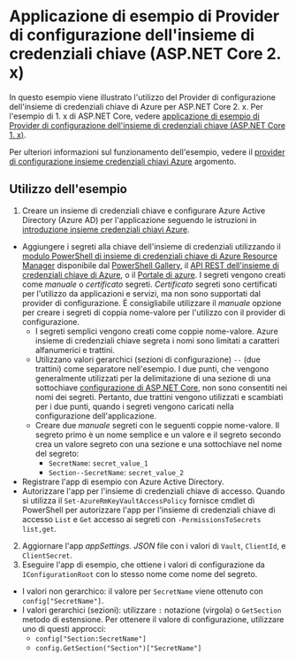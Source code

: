 # <a name="key-vault-configuration-provider-sample-application-aspnet-core-2x"></a>Applicazione di esempio di Provider di configurazione dell'insieme di credenziali chiave (ASP.NET Core 2. x)

In questo esempio viene illustrato l'utilizzo del Provider di configurazione dell'insieme di credenziali chiave di Azure per ASP.NET Core 2. x. Per l'esempio di 1. x di ASP.NET Core, vedere [applicazione di esempio di Provider di configurazione dell'insieme di credenziali chiave (ASP.NET Core 1. x)](https://github.com/aspnet/Docs/tree/master/aspnetcore/security/key-vault-configuration/samples/basic-sample/1.x).

Per ulteriori informazioni sul funzionamento dell'esempio, vedere il [provider di configurazione insieme credenziali chiavi Azure](xref:security/key-vault-configuration) argomento.

## <a name="using-the-sample"></a>Utilizzo dell'esempio
1. Creare un insieme di credenziali chiave e configurare Azure Active Directory (Azure AD) per l'applicazione seguendo le istruzioni in [introduzione insieme credenziali chiavi Azure](https://azure.microsoft.com/documentation/articles/key-vault-get-started/).
  * Aggiungere i segreti alla chiave dell'insieme di credenziali utilizzando il [modulo PowerShell di insieme di credenziali chiave di Azure Resource Manager](/powershell/module/azurerm.keyvault) disponibile dal [PowerShell Gallery](https://www.powershellgallery.com/packages/AzureRM.KeyVault), il [API REST dell'insieme di credenziali chiave di Azure](/rest/api/keyvault/), o il [Portale di azure](https://portal.azure.com/). I segreti vengono creati come *manuale* o *certificato* segreti. *Certificato* segreti sono certificati per l'utilizzo da applicazioni e servizi, ma non sono supportati dal provider di configurazione. È consigliabile utilizzare il *manuale* opzione per creare i segreti di coppia nome-valore per l'utilizzo con il provider di configurazione.
    * I segreti semplici vengono creati come coppie nome-valore. Azure insieme di credenziali chiave segreta i nomi sono limitati a caratteri alfanumerici e trattini.
    * Utilizzano valori gerarchici (sezioni di configurazione) `--` (due trattini) come separatore nell'esempio. I due punti, che vengono generalmente utilizzati per la delimitazione di una sezione di una sottochiave [configurazione di ASP.NET Core](xref:fundamentals/configuration/index), non sono consentiti nei nomi dei segreti. Pertanto, due trattini vengono utilizzati e scambiati per i due punti, quando i segreti vengono caricati nella configurazione dell'applicazione.
    * Creare due *manuale* segreti con le seguenti coppie nome-valore. Il segreto primo è un nome semplice e un valore e il segreto secondo crea un valore segreto con una sezione e una sottochiave nel nome del segreto:
      * `SecretName`: `secret_value_1`
      * `Section--SecretName`: `secret_value_2`
  * Registrare l'app di esempio con Azure Active Directory.
  * Autorizzare l'app per l'insieme di credenziali chiave di accesso. Quando si utilizza il `Set-AzureRmKeyVaultAccessPolicy` fornisce cmdlet di PowerShell per autorizzare l'app per l'insieme di credenziali chiave di accesso `List` e `Get` accesso ai segreti con `-PermissionsToSecrets list,get`.
2. Aggiornare l'app *appSettings. JSON* file con i valori di `Vault`, `ClientId`, e `ClientSecret`.
3. Eseguire l'app di esempio, che ottiene i valori di configurazione da `IConfigurationRoot` con lo stesso nome come nome del segreto.
  * I valori non gerarchico: il valore per `SecretName` viene ottenuto con `config["SecretName"]`.
  * I valori gerarchici (sezioni): utilizzare `:` notazione (virgola) o `GetSection` metodo di estensione. Per ottenere il valore di configurazione, utilizzare uno di questi approcci:
    * `config["Section:SecretName"]`
    * `config.GetSection("Section")["SecretName"]`
